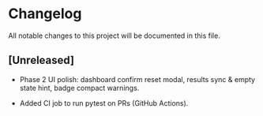 # Changelog

All notable changes to this project will be documented in this file.

## [Unreleased]

- Phase 2 UI polish: dashboard confirm reset modal, results sync & empty state hint, badge compact warnings.

- Added CI job to run pytest on PRs (GitHub Actions).
